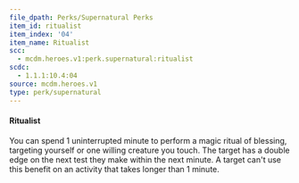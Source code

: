 ```yaml
---
file_dpath: Perks/Supernatural Perks
item_id: ritualist
item_index: '04'
item_name: Ritualist
scc:
  - mcdm.heroes.v1:perk.supernatural:ritualist
scdc:
  - 1.1.1:10.4:04
source: mcdm.heroes.v1
type: perk/supernatural
---
```


#### Ritualist

You can spend 1 uninterrupted minute to perform a magic ritual of blessing, targeting yourself or one willing creature you touch. The target has a double edge on the next test they make within the next minute. A target can't use this benefit on an activity that takes longer than 1 minute.
